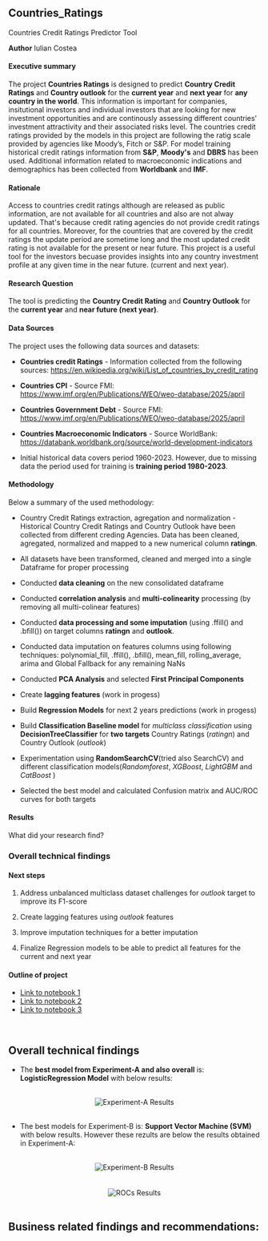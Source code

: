 ## Countries_Ratings
Countries Credit Ratings Predictor Tool

**Author**
Iulian Costea

#### Executive summary
The project **Countries Ratings** is designed to predict **Country Credit Ratings** and **Country outlook** for the **current year** and **next year** for **any country in the world**.
This information is important for companies, insitutional investors and individual investors that are looking for new investment opportunities and are continously assessing different countries' investment attractivity and their associated risks level.
The countries credit ratings provided by the models in this project are following the ratig scale provided by agencies like Moody’s, Fitch or S&P. For model training historical credit ratings information from **S&P**, **Moody's** and **DBRS** has been used. 
Additional information related to macroeconomic indications and demographics has been collected from **Worldbank** and **IMF**.

#### Rationale
Access to countries credit ratings although are released as public information, are not available for all countries and also are not alway updated. That's because credit rating agencies do not provide credit ratings for all countries. 
Moreover, for the countries that are covered by the credit ratings the update period are sometime long and the most updated credit rating is not available for the present or near future. This project is a useful tool for the investors becuase provides insights into any country investment profile at any given time in the near future. (current and next year).

#### Research Question
The tool is predicting the **Country Credit Rating** and **Country Outlook** for the **current year** and **near future (next year)**.


#### Data Sources
The project uses the following data sources and datasets:

- **Countries credit Ratings** - Information collected from the following sources: https://en.wikipedia.org/wiki/List_of_countries_by_credit_rating 
  
- **Countries CPI** - Source FMI: https://www.imf.org/en/Publications/WEO/weo-database/2025/april

- **Countries Government Debt** - Source FMI: https://www.imf.org/en/Publications/WEO/weo-database/2025/april

- **Countries Macroeconomic Indicators** - Source WorldBank: https://databank.worldbank.org/source/world-development-indicators

- Initial historical data covers period 1960-2023. However, due to missing data the period used for training is **training period 1980-2023**.

#### Methodology
Below a summary of the used methodology:

- Country Credit Ratings extraction, agregation and normalization - Historical Country Credit Ratings and Country Outlook have been collected from different creding Agencies. Data has been cleaned, agregated, normalized and mapped to a new numerical column **ratingn**.

- All datasets have been transformed, cleaned and merged into a single Dataframe for proper processing

- Conducted **data cleaning** on the new consolidated dataframe

- Conducted **correlation analysis** and **multi-colinearity** processing (by removing all multi-colinear features)

- Conducted **data processing and some imputation** (using .ffill() and .bfill()) on target columns **ratingn** and **outlook**.

- Conducted data imputation on features columns using following techniques: polynomial_fill, .ffill(), .bfill(), mean_fill, rolling_average, arima and Global Fallback for any remaining NaNs

- Conducted **PCA Analysis** and selected **First Principal Components**

- Create **lagging features** (work in progess)

- Build **Regression Models** for next 2 years predictions (work in progess)

- Build **Classification Baseline model** for *multiclass classification* using **DecisionTreeClassifier** for **two targets** Country Ratings (*ratingn*) and Country Outlook (*outlook*)

- Experimentation using **RandomSearchCV**(tried also SearchCV) and different classification models(*Randomforest*, *XGBoost*, *LightGBM* and *CatBoost* )

- Selected the best model and calculated Confusion matrix and AUC/ROC curves for both targets 

#### Results
What did your research find?

### **Overall technical findings**
<div align="justify">

</div>

#### Next steps

1. Address unbalanced multiclass dataset challenges for *outlook* target to improve its F1-score

2. Create lagging features using *outlook* features

3. Improve imputation techniques for a better imputation

4. Finalize Regression models to be able to predict all features for the current and next year

#### Outline of project

- [Link to notebook 1]()
- [Link to notebook 2]()
- [Link to notebook 3]()


<Br>

## **Overall technical findings**
<div align="justify">

</div>


 
- The **best model from Experiment-A and also overall** is: **LogisticRegression Model** with below results:

<br>
<div align="center">
  <img src="data/Experiment-A_res.png" alt="Experiment-A Results">
</div>
<br>

  - The best models for Experiment-B is: **Support Vector Machine (SVM)** with below results. However these rezults are below the results obtained in Experiment-A:

<br>
<div align="center">
  <img src="data/Experiment-B_res.png" alt="Experiment-B Results">
</div>
<br>


<br>
<div align="center">
  <img src="data/ROCs_Plot.jpg" alt="ROCs Results">
</div>
<br>



## **Business related findings and recommendations:**

